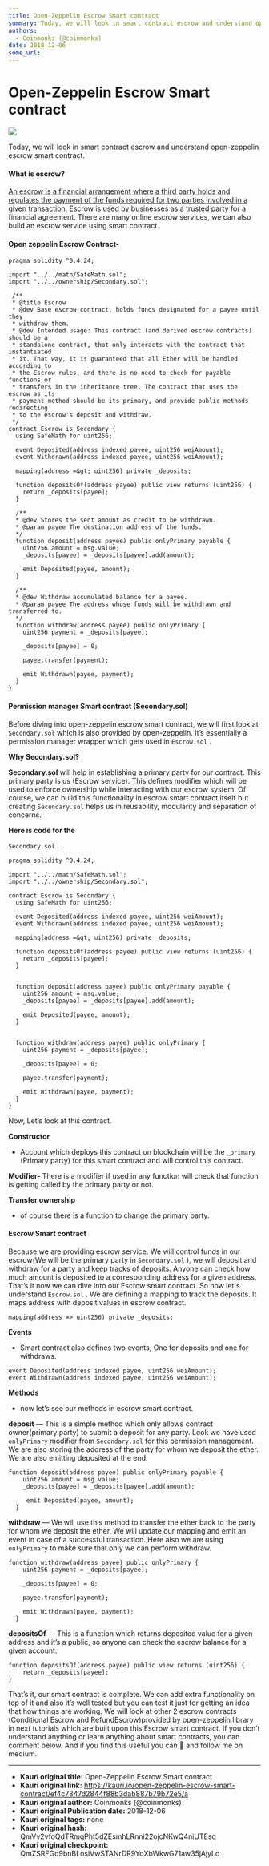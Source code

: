 ```yaml
---
title: Open-Zeppelin Escrow Smart contract
summary: Today, we will look in smart contract escrow and understand open-zeppelin escrow smart contract. What is escrow? An escrow is a financial arrangement where a third party holds and regulates the payment of the funds required for two parties involved in a given transaction. Escrow is used by businesses as a trusted party for a financial agreement. There are many online escrow services, we can also build an escrow service using smart contract. Open zeppelin Escrow Contract-pragma solidity ^0.4.24;
authors:
  - Coinmonks (@coinmonks)
date: 2018-12-06
some_url: 
---
```


# Open-Zeppelin Escrow Smart contract



![](https://ipfs.infura.io/ipfs/QmY9EN1miTFb4k1P6w15d5rVw1rYZFsVBo8arf5g6bwV2V)

Today, we will look in smart contract escrow and understand open-zeppelin escrow smart contract.

#### What is escrow?
 
[An escrow is a financial arrangement where a third party holds and regulates the payment of the funds required for two parties involved in a given transaction.](https://www.escrow.com/what-is-escrow)
 Escrow is used by businesses as a trusted party for a financial agreement. There are many online escrow services, we can also build an escrow service using smart contract.

#### Open zeppelin Escrow Contract-

<body><style>.gist .gist-file { margin-bottom: 0 !important; }.gist { text-rendering: auto; }</style><script charset="utf-8" src="https://gist.github.com/buddies2705/538000dd91f3d99c6c6ed4200102bb0a.js"></script><script>var height = -1; var delayMs = 200;function notifyResize(height) {height = height ? height : document.documentElement.offsetHeight; var resized = false; if (window.donkey && donkey.resize) {donkey.resize(height); resized = true;}if (parent && parent._resizeIframe) {var obj = {iframe: window.frameElement, height: height}; parent._resizeIframe(obj); resized = true;}if (window.location && window.location.hash === "#amp=1" && window.parent && window.parent.postMessage) {window.parent.postMessage({sentinel: "amp", type: "embed-size", height: height}, "*");}if (window.webkit && window.webkit.messageHandlers && window.webkit.messageHandlers.resize) {window.webkit.messageHandlers.resize.postMessage(height); resized = true;}return resized;}function maybeResize() {if (document.documentElement.offsetHeight != height && notifyResize()) {height = document.documentElement.offsetHeight;}delayMs = Math.min(delayMs * 2, 1000000); setTimeout(maybeResize, delayMs);}maybeResize();</script></body>


```
pragma solidity ^0.4.24;

import "../../math/SafeMath.sol";
import "../../ownership/Secondary.sol";

 /**
 * @title Escrow
 * @dev Base escrow contract, holds funds designated for a payee until they
 * withdraw them.
 * @dev Intended usage: This contract (and derived escrow contracts) should be a
 * standalone contract, that only interacts with the contract that instantiated
 * it. That way, it is guaranteed that all Ether will be handled according to
 * the Escrow rules, and there is no need to check for payable functions or
 * transfers in the inheritance tree. The contract that uses the escrow as its
 * payment method should be its primary, and provide public methods redirecting
 * to the escrow's deposit and withdraw.
 */
contract Escrow is Secondary {
  using SafeMath for uint256;

  event Deposited(address indexed payee, uint256 weiAmount);
  event Withdrawn(address indexed payee, uint256 weiAmount);

  mapping(address =&gt; uint256) private _deposits;

  function depositsOf(address payee) public view returns (uint256) {
    return _deposits[payee];
  }

  /**
  * @dev Stores the sent amount as credit to be withdrawn.
  * @param payee The destination address of the funds.
  */
  function deposit(address payee) public onlyPrimary payable {
    uint256 amount = msg.value;
    _deposits[payee] = _deposits[payee].add(amount);

    emit Deposited(payee, amount);
  }

  /**
  * @dev Withdraw accumulated balance for a payee.
  * @param payee The address whose funds will be withdrawn and transferred to.
  */
  function withdraw(address payee) public onlyPrimary {
    uint256 payment = _deposits[payee];

    _deposits[payee] = 0;

    payee.transfer(payment);

    emit Withdrawn(payee, payment);
  }
}

```



#### Permission manager Smart contract (Secondary.sol)
Before diving into open-zeppelin escrow smart contract, we will first look at 
`Secondary.sol`
 which is also provided by open-zeppelin. It’s essentially a permission manager wrapper which gets used in 
`Escrow.sol`
 .
 
**Why Secondary.sol?**
 
 
**Secondary.sol**
 will help in establishing a primary party for our contract. This primary party is us (Escrow service). This defines modifier which will be used to enforce ownership while interacting with our escrow system. Of course, we can build this functionality in escrow smart contract itself but creating 
`Secondary.sol`
 helps us in reusability, modularity and separation of concerns.
 
**Here is code for the**
  
`Secondary.sol`
 .

<body><style>.gist .gist-file { margin-bottom: 0 !important; }.gist { text-rendering: auto; }</style><script charset="utf-8" src="https://gist.github.com/buddies2705/a8bcb120e030672340547bdb9ffe08c7.js"></script><script>var height = -1; var delayMs = 200;function notifyResize(height) {height = height ? height : document.documentElement.offsetHeight; var resized = false; if (window.donkey && donkey.resize) {donkey.resize(height); resized = true;}if (parent && parent._resizeIframe) {var obj = {iframe: window.frameElement, height: height}; parent._resizeIframe(obj); resized = true;}if (window.location && window.location.hash === "#amp=1" && window.parent && window.parent.postMessage) {window.parent.postMessage({sentinel: "amp", type: "embed-size", height: height}, "*");}if (window.webkit && window.webkit.messageHandlers && window.webkit.messageHandlers.resize) {window.webkit.messageHandlers.resize.postMessage(height); resized = true;}return resized;}function maybeResize() {if (document.documentElement.offsetHeight != height && notifyResize()) {height = document.documentElement.offsetHeight;}delayMs = Math.min(delayMs * 2, 1000000); setTimeout(maybeResize, delayMs);}maybeResize();</script></body>


```
pragma solidity ^0.4.24;

import "../../math/SafeMath.sol";
import "../../ownership/Secondary.sol";

contract Escrow is Secondary {
  using SafeMath for uint256;

  event Deposited(address indexed payee, uint256 weiAmount);
  event Withdrawn(address indexed payee, uint256 weiAmount);

  mapping(address =&gt; uint256) private _deposits;

  function depositsOf(address payee) public view returns (uint256) {
    return _deposits[payee];
  }

 
  function deposit(address payee) public onlyPrimary payable {
    uint256 amount = msg.value;
    _deposits[payee] = _deposits[payee].add(amount);

    emit Deposited(payee, amount);
  }

 
  function withdraw(address payee) public onlyPrimary {
    uint256 payment = _deposits[payee];

    _deposits[payee] = 0;

    payee.transfer(payment);

    emit Withdrawn(payee, payment);
  }
}

```


Now, Let’s look at this contract.
 
**Constructor**
 - Account which deploys this contract on blockchain will be the 
`_primary`
 (Primary party) for this smart contract and will control this contract.
 
**Modifier-**
 There is a modifier if used in any function will check that function is getting called by the primary party or not.
 
**Transfer ownership**
 - of course there is a function to change the primary party.

#### Escrow Smart contract
Because we are providing escrow service. We will control funds in our escrow(We will be the primary party in 
`Secondary.sol`
 ), we will deposit and withdraw for a party and keep tracks of deposits. Anyone can check how much amount is deposited to a corresponding address for a given address.
That’s it now we can dive into our Escrow smart contract. So now let's understand 
`Escrow.sol`
 .
We are defining a mapping to track the deposits. It maps address with deposit values in escrow contract.

```
mapping(address => uint256) private _deposits;
```


 
**Events**
 - Smart contract also defines two events, One for deposits and one for withdraws.

```
event Deposited(address indexed payee, uint256 weiAmount);
event Withdrawn(address indexed payee, uint256 weiAmount);
```


 
**Methods**
 - now let’s see our methods in escrow smart contract.
 
**deposit**
 — This is a simple method which only allows contract owner(primary party) to submit a deposit for any party. Look we have used 
`onlyPrimary`
 modifier from 
`Secondary.sol`
 for this permission management. We are also storing the address of the party for whom we deposit the ether. We are also emitting deposited at the end.

```
function deposit(address payee) public onlyPrimary payable {
    uint256 amount = msg.value;
    _deposits[payee] = _deposits[payee].add(amount);
 
     emit Deposited(payee, amount);
  }
```


 
**withdraw**
 — We will use this method to transfer the ether back to the party for whom we deposit the ether. We will update our mapping and emit an event in case of a successful transaction. Here also we are using 
`onlyPrimary`
 to make sure that only we can perform withdraw.

```
function withdraw(address payee) public onlyPrimary {
    uint256 payment = _deposits[payee];
```



```
    _deposits[payee] = 0;
```



```
    payee.transfer(payment);
```



```
    emit Withdrawn(payee, payment);
  }
```


 
**depositsOf**
 — This is a function which returns deposited value for a given address and it’s a public, so anyone can check the escrow balance for a given account.

```
function depositsOf(address payee) public view returns (uint256) {
    return _deposits[payee];
}
```


That’s it, our smart contract is complete. We can add extra functionality on top of it and also it’s well tested but you can test it just for getting an idea that how things are working. We will look at other 2 escrow contracts (Conditional Escrow and RefundEscrow)provided by open-zeppelin library in next tutorials which are built upon this Escrow smart contract.
If you don’t understand anything or learn anything about smart contracts, you can comment below. And if you find this useful you can 👏 and follow me on medium.



---

- **Kauri original title:** Open-Zeppelin Escrow Smart contract
- **Kauri original link:** https://kauri.io/open-zeppelin-escrow-smart-contract/ef4c7847d2844f88b3dab887b79b72e5/a
- **Kauri original author:** Coinmonks (@coinmonks)
- **Kauri original Publication date:** 2018-12-06
- **Kauri original tags:** none
- **Kauri original hash:** QmVy2vfoQdTRmqPht5dZEsmhLRnni22ojcNKwQ4niUTEsq
- **Kauri original checkpoint:** QmZSRFGq9bnBLosiVwSTANrDR9YdXbWkwG71aw35jAjyLo



